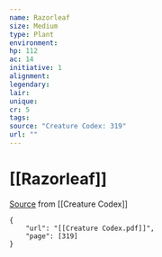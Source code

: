 ```yaml
---
name: Razorleaf
size: Medium
type: Plant
environment: 
hp: 112
ac: 14
initiative: 1
alignment: 
legendary: 
lair: 
unique: 
cr: 5
tags: 
source: "Creature Codex: 319"
url: ""
---
```

# [[Razorleaf]]

[Source](zotero://open-pdf/library/items/NTNKJRHG?page=319) from [[Creature Codex]]

```pdf
{
	"url": "[[Creature Codex.pdf]]",
	"page": [319]
}
```

